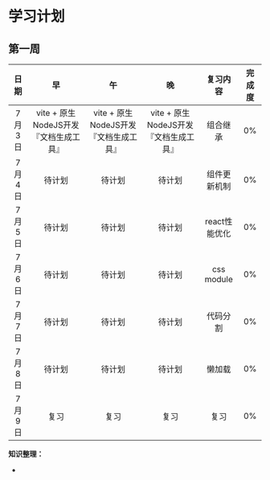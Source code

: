 # 学习计划

## 第一周

| **日期** |                **早**                 |                **午**                 |                **晚**                 | **复习内容**  | **完成度** |
| :------: | :-----------------------------------: | :-----------------------------------: | :-----------------------------------: | :-----------: | :--------: |
|  7月3日  | vite + 原生NodeJS开发『文档生成工具』 | vite + 原生NodeJS开发『文档生成工具』 | vite + 原生NodeJS开发『文档生成工具』 |   组合继承    |     0%     |
|  7月4日  |                待计划                 |                待计划                 |                待计划                 | 组件更新机制  |     0%     |
|  7月5日  |                待计划                 |                待计划                 |                待计划                 | react性能优化 |     0%     |
|  7月6日  |                待计划                 |                待计划                 |                待计划                 |  css module   |     0%     |
|  7月7日  |                待计划                 |                待计划                 |                待计划                 |   代码分割    |     0%     |
|  7月8日  |                待计划                 |                待计划                 |                待计划                 |    懒加载     |     0%     |
|  7月9日  |                 复习                  |                 复习                  |                 复习                  |     复习      |     0%     |

**知识整理：**

- 

